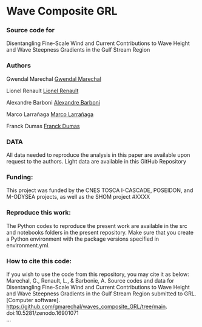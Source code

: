 # Wave Composite GRL
### Source code for
Disentangling Fine-Scale Wind and Current Contributions to Wave Height and Wave Steepness Gradients in the Gulf Stream Region
### Authors
Gwendal Marechal [Gwendal Marechal](https://gmarechal.github.io)

Lionel Renault [Lionel Renault](https://www.researchgate.net/profile/Lionel-Renault)

Alexandre Barboni [Alexandre Barboni](https://www.researchgate.net/profile/Alexandre-Barboni)

Marco Larrañaga [Marco Larrañaga](https://www.researchgate.net/profile/Marco-Larranaga)

Franck Dumas [Franck Dumas](https://www.researchgate.net/profile/Franck-Dumas)

### DATA
All data needed to reproduce the analysis in this paper are available upon request to the authors. Light data are available in this GitHub Repository

### Funding:
This project was funded by the CNES TOSCA I-CASCADE, POSEIDON, and M-ODYSEA  projects, as well as the SHOM project #XXXX

### Reproduce this work:
The Python codes to reproduce the present work are available in the src and notebooks folders in the present repository. Make sure that you create a Python environment with the package versions specified in environment.yml.

### How to cite this code:

If you wish to use the code from this repository, you may cite it as below:
Marechal, G., Renault, L., & Barbonie, A. Source codes and data for Disentangling Fine-Scale Wind and Current Contributions to Wave Height and Wave Steepness Gradients in the Gulf Stream Region submitted to GRL. [Computer software]. https://github.com/gmarechal/waves_composite_GRL/tree/main. doi:10.5281/zenodo.16901071     
...
